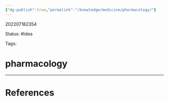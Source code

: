 ```yaml
---
{"dg-publish":true,"permalink":"/knowledge/medicine/pharmacology/"}
---
```



202207182354

Status: #idea

Tags:

# pharmacology








___
# References